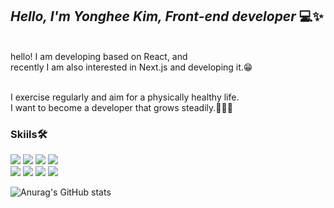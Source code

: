 ## _Hello, I'm Yonghee Kim, Front-end developer_ 💻✨

<br /> hello! I am developing based on React, and <br> recently I am also interested in Next.js and developing it.😁 

<br> I exercise regularly and aim for a physically healthy life. <br> I want to become a developer that grows steadily.🏃🏻✨

### Skiils🛠

<img src="https://img.shields.io/badge/JavaScript-F7DF1E?style=for-the-badge&logo=JavaScript&logoColor=white"> <img src="https://img.shields.io/badge/TypeScript-3178C6?style=for-the-badge&logo=TypeScript&logoColor=white"> <img src="https://img.shields.io/badge/HTML5-E34F26?style=for-the-badge&logo=HTML5&logoColor=white"> <img src="https://img.shields.io/badge/CSS3-1572B6?style=for-the-badge&logo=HTML5&logoColor=white">
</br> <img src="https://img.shields.io/badge/React-61DAFB?style=for-the-badge&logo=React&logoColor=white"> <img src="https://img.shields.io/badge/Next.js-000000?style=for-the-badge&logo=Next.js&logoColor=white"> <img src="https://img.shields.io/badge/Redux-764ABC?style=for-the-badge&logo=Redux&logoColor=white">
<img src="https://img.shields.io/badge/Node.js-339933?style=for-the-badge&logo=Node.js&logoColor=white"> 

![Anurag's GitHub stats](https://github-readme-stats.vercel.app/api?username=yonghk423&show_icons=true&theme=algolia)
